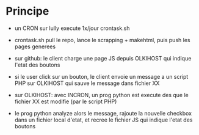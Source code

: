 # Principe

- un CRON sur lully execute 1x/jour crontask.sh
- crontask.sh pull le repo, lance le scrapping + makehtml, puis push les pages generees

- sur github: le client charge une page JS depuis OLKIHOST qui indique l'etat des boutons
- si le user click sur un bouton, le client envoie un message a un script PHP sur OLKIHOST qui sauve le message dans fichier XX

- sur OLKIHOST: avec INCRON, un prog python est execute des que le fichier XX est modifie (par le script PHP)
- le prog python analyze alors le message, rajoute la nouvelle checkbox dans un fichier local d'etat, et recree le fichier JS qui indique l'etat des boutons

